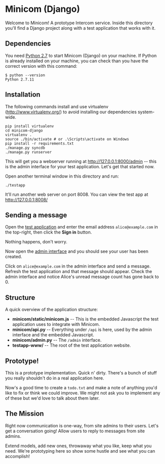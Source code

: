 Minicom (Django)
================

Welcome to Minicom! A prototype Intercom service. Inside this directory you'll find a Django project along with a test application that works with it.

## Dependencies
You need [Python 2.7](https://www.python.org/download/releases/2.7/) to start Minicom (Django) on your machine.
If Python is already installed on your machine, you can check than you have the correct version with this command:

```
$ python --version
Python 2.7.11
```

## Installation
The following commands install and use virtualenv (http://www.virtualenv.org/) to avoid installing our dependencies system-wide.

```
pip install virtualenv
cd minicom-django
virtualenv .
source ./bin/activate # or .\Scripts\activate on Windows
pip install -r requirements.txt
./manage.py syncdb
./manage.py runserver
```

This will get you a webserver running at http://127.0.0.1:8000/admin -- this is the admin interface for your test application. Let's get that started now.

Open another terminal window in this directory and run:
```
./testapp
```

It'll run another web server on port 8008. You can view the test app at http://127.0.0.1:8008/


## Sending a message
Open the [test application](http://127.0.0.1:8008) and enter the email address ```alice@example.com``` in the top-right, then click the **Sign in** button.

Nothing happens, don't worry.

Now open the [admin interface](http://127.0.0.1:8000/admin) and you should see your user has been created.

Click on ```alice@example.com``` in the admin interface and send a message. Refresh the test application and that message should appear. Check the admin interface and notice Alice's unread message count has gone back to 0.


## Structure
A quick overview of the application structure:

* **minicom/static/minicom.js** -- This is the embedded Javascript the test application uses to integrate with Minicom.
* **minicom/api.py** -- Everything under ```/api``` is here, used by the admin interface and the embedded Javascript.
* **minicom/admin.py** -- The ```/admin``` interface.
* **testapp-www/** -- The root of the test application website.


## Prototype!
This is a prototype implementation. Quick n' dirty. There's a bunch of stuff you really shouldn't do in a real application here.

Now's a good time to create a ```todo.txt``` and make a note of anything you'd like to fix or think we could improve. We might not ask you to implement any of these but we'd love to talk about them later.


## The Mission
Right now communication is one-way, from site admins to their users. Let's get a conversation going! Allow users to reply to messages from site admins.

Extend models, add new ones, throwaway what you like, keep what you need. We're prototyping here so show some hustle and see what you can accomplish!
